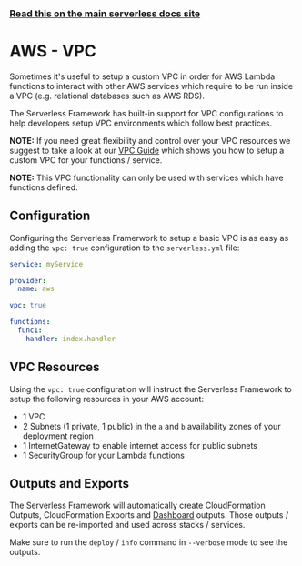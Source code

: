 <!--
title: Serverless Framework - AWS Lambda Guide - VPC
menuText: VPC
menuOrder: 8
description: How to use the native Serverless Framework VPC feature
layout: Doc
-->

<!-- DOCS-SITE-LINK:START automatically generated  -->

### [Read this on the main serverless docs site](https://www.serverless.com/framework/docs/providers/aws/guide/vpc)

<!-- DOCS-SITE-LINK:END -->

# AWS - VPC

Sometimes it's useful to setup a custom VPC in order for AWS Lambda functions to interact with other AWS services which require to be run inside a VPC (e.g. relational databases such as AWS RDS).

The Serverless Framework has built-in support for VPC configurations to help developers setup VPC environments which follow best practices.

**NOTE:** If you need great flexibility and control over your VPC resources we suggest to take a look at our [VPC Guide](./functions.md#vpc-configuration) which shows you how to setup a custom VPC for your functions / service.

**NOTE:** This VPC functionality can only be used with services which have functions defined.

## Configuration

Configuring the Serverless Framerwork to setup a basic VPC is as easy as adding the `vpc: true` configuration to the `serverless.yml` file:

```yaml
service: myService

provider:
  name: aws

vpc: true

functions:
  func1:
    handler: index.handler
```

## VPC Resources

Using the `vpc: true` configuration will instruct the Serverless Framework to setup the following resources in your AWS account:

- 1 VPC
- 2 Subnets (1 private, 1 public) in the `a` and `b` availability zones of your deployment region
- 1 InternetGateway to enable internet access for public subnets
- 1 SecurityGroup for your Lambda functions

## Outputs and Exports

The Serverless Framework will automatically create CloudFormation Outputs, CloudFormation Exports and [Dashboard](../../dashboard) outputs. Those outputs / exports can be re-imported and used across stacks / services.

Make sure to run the `deploy` / `info` command in `--verbose` mode to see the outputs.
